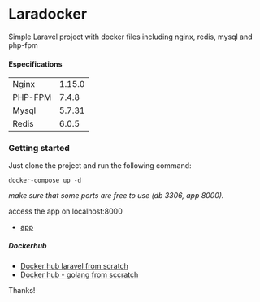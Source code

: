 # Laradocker 
Simple Laravel project with docker files including nginx, redis, mysql and php-fpm

#### Especifications
<table>
<tr><td>Nginx</td><td>1.15.0</td></tr>
<tr><td>PHP-FPM</td><td>7.4.8</td></tr>
<tr><td>Mysql</td><td>5.7.31</td></tr>
<tr><td>Redis</td><td>6.0.5</td></tr>
</table>

### Getting started
Just clone the project and run the following command:
```
docker-compose up -d
```
_make sure that some ports are free to use (db 3306, app 8000)._

access the app on localhost:8000
- [app](http://localhost:8000)

##### Dockerhub
- [Docker hub laravel from scratch](https://hub.docker.com/r/tiagofs/laravel-optmized)
- [Docker hub - golang from sccratch](https://hub.docker.com/r/tiagofs/codeeducation)

Thanks!
